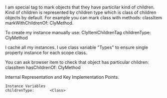 I am special tag to mark objects that they have particilar kind of children. Kind of children is represented by children type which is class of children objects by default.
For example you can mark class with methods:
	classItem markWithChildrenOf: ClyMethod.

To create my instance manually use:
	ClyItemChildrenTag childrenType: ClyMethod

I cache all my instances. I use class variable "Types" to ensure single property instance for each scope class.
	
You can ask browser item to check that object has particular children:
	classItem hasChildrenOf: ClyMethod

Internal Representation and Key Implementation Points.

    Instance Variables
	childrenType:		<Class>